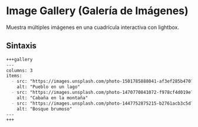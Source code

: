 # Image Gallery (Galería de Imágenes)

Muestra múltiples imágenes en una cuadrícula interactiva con lightbox.

## Sintaxis

````markdown
+++gallery
---
columns: 3
items:
  - src: "https://images.unsplash.com/photo-1501785888041-af3ef285b470?w=400"
    alt: "Pueblo en un lago"
  - src: "https://images.unsplash.com/photo-1470770841072-f978cf4d019e?w=400"
    alt: "Cabaña en la montaña"
  - src: "https://images.unsplash.com/photo-1447752875215-b2761acb3c5d?w=400"
    alt: "Bosque brumoso"
---
+++
````
